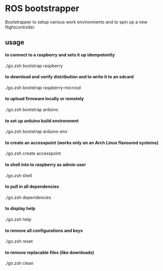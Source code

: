 # ROS bootstrapper
Bootstrapper to setup various work environments and to spin up a new flightcontroller.

## usage
#### to connect to a raspberry and sets it up idempotently
./go.zsh bootstrap raspberry
#### to download and verify distribution and to write it to an sdcard
./go.zsh bootstrap raspberry-microsd
#### to upload firmware locally or remotely
./go.zsh bootstrap arduino
#### to set up arduino build environment
./go.zsh bootstrap arduino-env
#### to create an accesspoint (works only on an Arch Linux flavoured systems)
./go.zsh create accesspoint
#### to shell into to raspberry as admin user
./go.zsh shell
#### to pull in all dependencies
./go.zsh dependencies
#### to display help
./go.zsh help
#### to remove all configurations and keys
./go.zsh reset
#### to remove replacable files (like downloads)
./go.zsh clean
